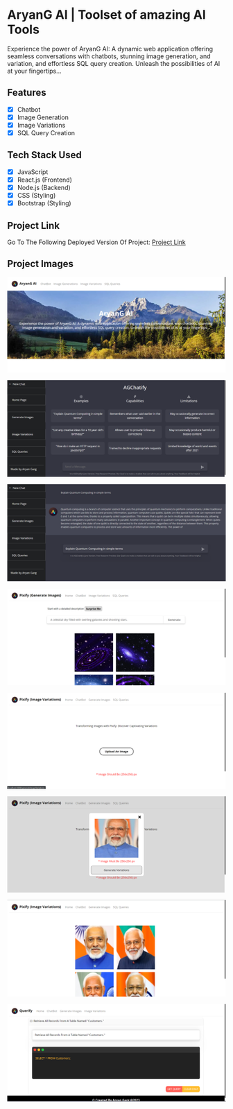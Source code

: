 # AryanG AI | Toolset of amazing AI Tools

Experience the power of AryanG AI: A dynamic web application offering seamless conversations with chatbots, stunning image generation, and variation, and effortless SQL query creation. Unleash the possibilities of AI at your fingertips...

## Features

- [x] Chatbot
- [x] Image Generation
- [x] Image Variations
- [x] SQL Query Creation

## Tech Stack Used

- [x] JavaScript
- [x] React.js (Frontend)
- [x] Node.js (Backend)
- [x] CSS (Styling)
- [x] Bootstrap (Styling)

## Project Link

Go To The Following Deployed Version Of Project: [Project Link](https://aryang-ai.netlify.app/)

## Project Images

![image](https://raw.githubusercontent.com/code08-ind/pic_github/master/ss1.png)

![image](https://raw.githubusercontent.com/code08-ind/pic_github/master/ss2.png)

![image](https://raw.githubusercontent.com/code08-ind/pic_github/master/ss3.png)

![image](https://raw.githubusercontent.com/code08-ind/pic_github/master/ss4.png)

![image](https://raw.githubusercontent.com/code08-ind/pic_github/master/ss6.png)

![image](https://raw.githubusercontent.com/code08-ind/pic_github/master/ss7.png)

![image](https://raw.githubusercontent.com/code08-ind/pic_github/master/ss8.png)

![image](https://raw.githubusercontent.com/code08-ind/pic_github/master/ss9.png)
